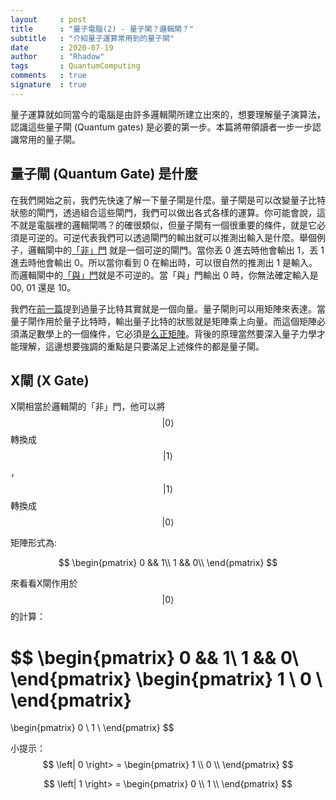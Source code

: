 ```yaml
---
layout     : post
title      : "量子電腦(2) - 量子閘？邏輯閘？"
subtitle   : "介紹量子運算常用到的量子閘"
date       : 2020-07-19
author     : "Rhadow"
tags       : QuantumComputing
comments   : true
signature  : true
---
```


量子運算就如同當今的電腦是由許多邏輯閘所建立出來的，想要理解量子演算法，認識這些量子閘 (Quantum gates) 是必要的第一步。本篇將帶領讀者一步一步認識常用的量子閘。

## 量子閘 (Quantum Gate) 是什麼

在我們開始之前，我們先快速了解一下量子閘是什麼。量子閘是可以改變量子比特狀態的閘門，透過組合這些閘門，我們可以做出各式各樣的運算。你可能會說，這不就是電腦裡的邏輯閘嗎？的確很類似，但量子閘有一個很重要的條件，就是它必須是可逆的。可逆代表我們可以透過閘門的輸出就可以推測出輸入是什麼。舉個例子，邏輯閘中的[「非」門](https://zh.wikipedia.org/wiki/%E5%8F%8D%E7%9B%B8%E5%99%A8) 就是一個可逆的閘門。當你丟 0 進去時他會輸出 1，丟 1 進去時他會輸出 0。所以當你看到 0 在輸出時，可以很自然的推測出 1 是輸入。而邏輯閘中的[「與」門](https://zh.wikipedia.org/wiki/%E4%B8%8E%E9%97%A8)就是不可逆的。當「與」門輸出 0 時，你無法確定輸入是 00, 01 還是 10。

我們在[前一篇](https://rhadow.github.io/2019/06/14/quantum-computer-i-introduction/)提到過量子比特其實就是一個向量。量子閘則可以用矩陣來表達。當量子閘作用於量子比特時，輸出量子比特的狀態就是矩陣乘上向量。而這個矩陣必須滿足數學上的一個條件，它必須是[么正矩陣](https://zh.wikipedia.org/wiki/%E9%85%89%E7%9F%A9%E9%98%B5)。背後的原理當然要深入量子力學才能理解，這邊想要強調的重點是只要滿足上述條件的都是量子閘。

## X閘 (X Gate)

X閘相當於邏輯閘的「非」門，他可以將
$$
\left| 0 \right>
$$
轉換成
$$
\left| 1 \right>
$$
，
$$
\left| 1 \right>
$$
轉換成
$$
\left| 0 \right>
$$

矩陣形式為:

$$
\begin{pmatrix}
    0 && 1\\
    1 && 0\\
\end{pmatrix}
$$

來看看X閘作用於
$$
\left| 0 \right>
$$
的計算：

$$
\begin{pmatrix}
    0 && 1\\
    1 && 0\\
\end{pmatrix}
\begin{pmatrix}
    1 \\
    0 \\
\end{pmatrix}
=
\begin{pmatrix}
    0 \\
    1 \\
\end{pmatrix}
$$

小提示：
$$
\left| 0 \right> = \begin{pmatrix}
    1 \\
    0 \\
\end{pmatrix}
$$

$$
\left| 1 \right> = \begin{pmatrix}
    0 \\
    1 \\
\end{pmatrix}
$$